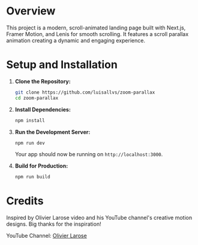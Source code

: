 # Overview

This project is a modern, scroll-animated landing page built with Next.js, Framer Motion, and Lenis for smooth scrolling. It features a scroll parallax animation creating a dynamic and engaging experience.

# Setup and Installation

1. **Clone the Repository:**

   ```bash
   git clone https://github.com/luisallvs/zoom-parallax
   cd zoom-parallax
   ```

2. **Install Dependencies:**

   ```bash
   npm install
   ```

3. **Run the Development Server:**

   ```bash
   npm run dev
   ```

   Your app should now be running on `http://localhost:3000`.

4. **Build for Production:**
   ```bash
   npm run build
   ```

# Credits

Inspired by Olivier Larose video and his YouTube channel's creative motion designs. Big thanks for the inspiration!

YouTube Channel: [Olivier Larose](https://www.youtube.com/@olivierlarose1)
